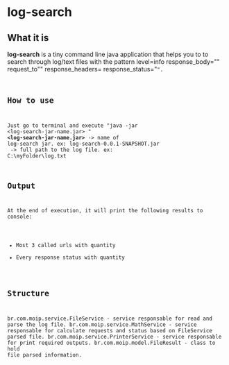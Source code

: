 # log-search
## What it is
**log-search** is a tiny command line java application that helps you to to search through log/text files with the pattern level=info response_body="" request_to"<url>" response_headers= response_status="<code>".
## How to use
Just go to terminal and execute "java -jar <log-search-jar-name.jar> <logFilePath>"
**<log-search-jar-name.jar>** -> name of log-search jar. ex: log-search-0.0.1-SNAPSHOT.jar
**<logFilePath>** -> full path to the log file. ex: C:\myFolder\log.txt
## Output
At the end of execution, it will print the following results to console:
 - Most 3 called urls with quantity
 - Every response status with quantity
## Structure
br.com.moip.service.FileService - service responsable for read and parse the log file.
br.com.moip.service.MathService - service responsable for calculate requests and status based on FileService parsed file.
br.com.moip.service.PrinterService - service responsable for print required outputs.
br.com.moip.model.FileResult - class to hold file parsed information.